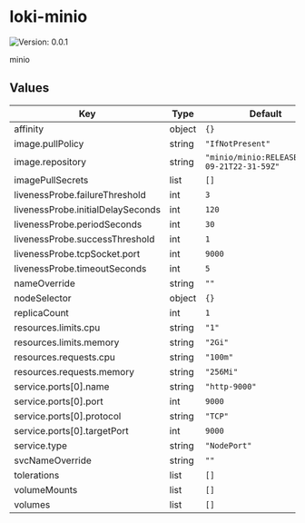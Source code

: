 # loki-minio

![Version: 0.0.1](https://img.shields.io/badge/Version-0.0.1-informational?style=flat-square)

minio

## Values

| Key | Type | Default | Description |
|-----|------|---------|-------------|
| affinity | object | `{}` |  |
| image.pullPolicy | string | `"IfNotPresent"` |  |
| image.repository | string | `"minio/minio:RELEASE.2020-09-21T22-31-59Z"` |  |
| imagePullSecrets | list | `[]` |  |
| livenessProbe.failureThreshold | int | `3` |  |
| livenessProbe.initialDelaySeconds | int | `120` |  |
| livenessProbe.periodSeconds | int | `30` |  |
| livenessProbe.successThreshold | int | `1` |  |
| livenessProbe.tcpSocket.port | int | `9000` |  |
| livenessProbe.timeoutSeconds | int | `5` |  |
| nameOverride | string | `""` |  |
| nodeSelector | object | `{}` |  |
| replicaCount | int | `1` |  |
| resources.limits.cpu | string | `"1"` |  |
| resources.limits.memory | string | `"2Gi"` |  |
| resources.requests.cpu | string | `"100m"` |  |
| resources.requests.memory | string | `"256Mi"` |  |
| service.ports[0].name | string | `"http-9000"` |  |
| service.ports[0].port | int | `9000` |  |
| service.ports[0].protocol | string | `"TCP"` |  |
| service.ports[0].targetPort | int | `9000` |  |
| service.type | string | `"NodePort"` |  |
| svcNameOverride | string | `""` |  |
| tolerations | list | `[]` |  |
| volumeMounts | list | `[]` |  |
| volumes | list | `[]` |  |
